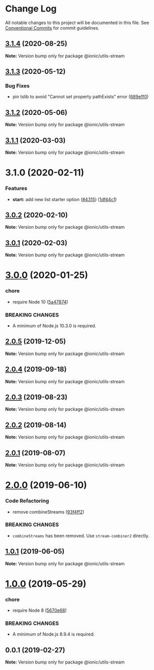 # Change Log

All notable changes to this project will be documented in this file.
See [Conventional Commits](https://conventionalcommits.org) for commit guidelines.

## [3.1.4](https://github.com/ionic-team/ionic-cli/compare/@ionic/utils-stream@3.1.3...@ionic/utils-stream@3.1.4) (2020-08-25)

**Note:** Version bump only for package @ionic/utils-stream





## [3.1.3](https://github.com/ionic-team/ionic-cli/compare/@ionic/utils-stream@3.1.2...@ionic/utils-stream@3.1.3) (2020-05-12)


### Bug Fixes

* pin tslib to avoid "Cannot set property pathExists" error ([689e1f0](https://github.com/ionic-team/ionic-cli/commit/689e1f038b907356ef855a067a76d4822e7072a8))





## [3.1.2](https://github.com/ionic-team/ionic-cli/compare/@ionic/utils-stream@3.1.1...@ionic/utils-stream@3.1.2) (2020-05-06)

**Note:** Version bump only for package @ionic/utils-stream





## [3.1.1](https://github.com/ionic-team/ionic-cli/compare/@ionic/utils-stream@3.1.0...@ionic/utils-stream@3.1.1) (2020-03-03)

**Note:** Version bump only for package @ionic/utils-stream





# 3.1.0 (2020-02-11)


### Features

* **start:** add new list starter option ([#4315](https://github.com/ionic-team/ionic-cli/issues/4315)) ([1df44c1](https://github.com/ionic-team/ionic-cli/commit/1df44c1591f37b89f2b672857740edd6cb2aea67))





## [3.0.2](https://github.com/ionic-team/ionic-cli/compare/@ionic/utils-stream@3.0.1...@ionic/utils-stream@3.0.2) (2020-02-10)

**Note:** Version bump only for package @ionic/utils-stream





## [3.0.1](https://github.com/ionic-team/ionic-cli/compare/@ionic/utils-stream@3.0.0...@ionic/utils-stream@3.0.1) (2020-02-03)

**Note:** Version bump only for package @ionic/utils-stream





# [3.0.0](https://github.com/ionic-team/ionic-cli/compare/@ionic/utils-stream@2.0.5...@ionic/utils-stream@3.0.0) (2020-01-25)


### chore

* require Node 10 ([5a47874](https://github.com/ionic-team/ionic-cli/commit/5a478746c074207b6dc96aa8771f04a606deb1ef))


### BREAKING CHANGES

* A minimum of Node.js 10.3.0 is required.





## [2.0.5](https://github.com/ionic-team/ionic-cli/compare/@ionic/utils-stream@2.0.4...@ionic/utils-stream@2.0.5) (2019-12-05)

**Note:** Version bump only for package @ionic/utils-stream





## [2.0.4](https://github.com/ionic-team/ionic-cli/compare/@ionic/utils-stream@2.0.3...@ionic/utils-stream@2.0.4) (2019-09-18)

**Note:** Version bump only for package @ionic/utils-stream





## [2.0.3](https://github.com/ionic-team/ionic-cli/compare/@ionic/utils-stream@2.0.2...@ionic/utils-stream@2.0.3) (2019-08-23)

**Note:** Version bump only for package @ionic/utils-stream





## [2.0.2](https://github.com/ionic-team/ionic-cli/compare/@ionic/utils-stream@2.0.1...@ionic/utils-stream@2.0.2) (2019-08-14)

**Note:** Version bump only for package @ionic/utils-stream





## [2.0.1](https://github.com/ionic-team/ionic-cli/compare/@ionic/utils-stream@2.0.0...@ionic/utils-stream@2.0.1) (2019-08-07)

**Note:** Version bump only for package @ionic/utils-stream





# [2.0.0](https://github.com/ionic-team/ionic-cli/compare/@ionic/utils-stream@1.0.1...@ionic/utils-stream@2.0.0) (2019-06-10)


### Code Refactoring

* remove combineStreams ([93f4ff2](https://github.com/ionic-team/ionic-cli/commit/93f4ff2))


### BREAKING CHANGES

* `combineStreams` has been removed. Use
`stream-combiner2` directly.





## [1.0.1](https://github.com/ionic-team/ionic-cli/compare/@ionic/utils-stream@1.0.0...@ionic/utils-stream@1.0.1) (2019-06-05)

**Note:** Version bump only for package @ionic/utils-stream





# [1.0.0](https://github.com/ionic-team/ionic-cli/compare/@ionic/utils-stream@0.0.1...@ionic/utils-stream@1.0.0) (2019-05-29)


### chore

* require Node 8 ([5670e68](https://github.com/ionic-team/ionic-cli/commit/5670e68))


### BREAKING CHANGES

* A minimum of Node.js 8.9.4 is required.





<a name="0.0.1"></a>
## 0.0.1 (2019-02-27)




**Note:** Version bump only for package @ionic/utils-stream
